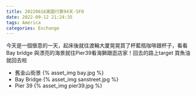 ```yaml
---
title: 20220616美國行第94天-SFO
date: 2022-09-12 21:24:35
tags: America
categories: Exchange
---
```

今天是一個愜意的一天，起床後就往渡輪大厦晃晃買了杯藍瓶咖啡跟杯子，看看 Bay bridge 與漂亮的海景就往Pier39看海獅跟逛店家！回去的路上target 買魚油就回去啦

- 舊金山街景
{% asset_img bay.jpg %}
- Bay Bridge
{% asset_img sanstreet.jpg %}
- Pier 39
{% asset_img pier39.jpg %}